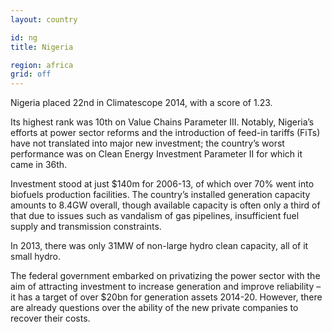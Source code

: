 ```yaml
---
layout: country

id: ng
title: Nigeria

region: africa
grid: off
---
```

Nigeria placed 22nd in Climatescope 2014, with a score of 1.23.

Its highest rank was 10th on Value Chains Parameter III. Notably, Nigeria’s efforts at power sector reforms and the introduction of feed-in tariffs (FiTs) have not translated into major new investment; the country’s worst performance was on Clean Energy Investment Parameter II for which it came in 36th.

Investment stood at just $140m for 2006-13, of which over 70% went into biofuels production facilities. The country’s installed generation capacity amounts to 8.4GW overall, though available capacity is often only a third of that due to issues such as vandalism of gas pipelines, insufficient fuel supply and transmission constraints.

In 2013, there was only 31MW of non-large hydro clean capacity, all of it small hydro.

The federal government embarked on privatizing the power sector with the aim of attracting investment to increase generation and improve reliability – it has a target of over $20bn for generation assets 2014-20. However, there are already questions over the ability of the new private companies to recover their costs.